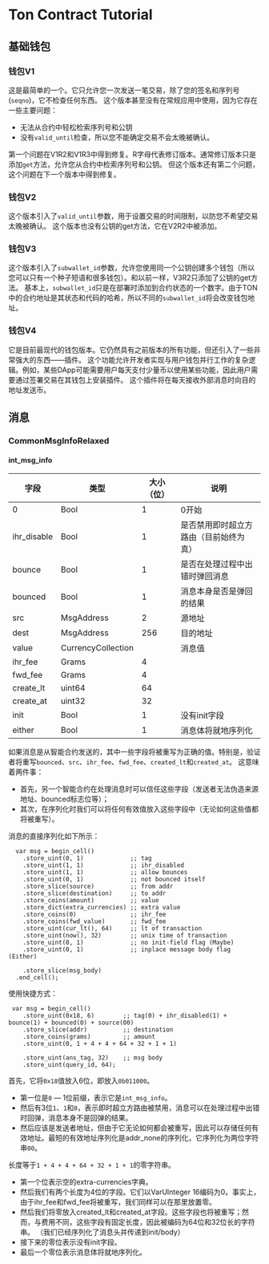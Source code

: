 # Ton Contract Tutorial
## 基础钱包
### 钱包V1
这是最简单的一个。它只允许您一次发送一笔交易，除了您的签名和序列号(`seqno`)，它不检查任何东西。
这个版本甚至没有在常规应用中使用，因为它存在一些主要问题：
* 无法从合约中轻松检索序列号和公钥
* 没有`valid_until`检查，所以您不能确定交易不会太晚被确认。

第一个问题在V1R2和V1R3中得到修复。R字母代表修订版本。通常修订版本只是添加`get`方法，允许您从合约中检索序列号和公钥。 但这个版本还有第二个问题，这个问题在下一个版本中得到修复。

### 钱包V2
这个版本引入了`valid_until`参数，用于设置交易的时间限制，以防您不希望交易太晚被确认。
这个版本也没有公钥的get方法，它在V2R2中被添加。
### 钱包V3
这个版本引入了`subwallet_id`参数，允许您使用同一个公钥创建多个钱包（所以您可以只有一个种子短语和很多钱包）。和以前一样，V3R2只添加了公钥的get方法。
基本上，`subwallet_id`只是在部署时添加到合约状态的一个数字。由于TON中的合约地址是其状态和代码的哈希，所以不同的`subwallet_id`将会改变钱包地址。
### 钱包V4
它是目前最现代的钱包版本。它仍然具有之前版本的所有功能，但还引入了一些非常强大的东西——插件。
这个功能允许开发者实现与用户钱包并行工作的复杂逻辑。例如，某些DApp可能需要用户每天支付少量币以使用某些功能，因此用户需要通过签署交易在其钱包上安装插件。
这个插件将在每天接收外部消息时向目的地址发送币。

## 消息
### CommonMsgInfoRelaxed
#### int_msg_info

| 字段          | 类型                 | 大小（位） | 说明                  |
|-------------|--------------------|-------|---------------------|
| 0           | Bool               | 1     | 0开始                 |
| ihr_disable | Bool               | 1     | 是否禁用即时超立方路由（目前始终为真） |
| bounce      | Bool               | 1     | 是否在处理过程中出错时弹回消息     |
| bounced     | Bool               | 1     | 消息本身是否是弹回的结果        |
| src         | MsgAddress         | 2     | 源地址                 |
| dest        | MsgAddress         | 256   | 目的地址                |
| value       | CurrencyCollection |       | 消息值                 |
| ihr_fee     | Grams              | 4     |                     |
| fwd_fee     | Grams              | 4     |                     |
| create_lt   | uint64             | 64    |                     |
| create_at   | uint32             | 32    |                     |
| init        | Bool               | 1     | 没有init字段            |
| either      | Bool               | 1     | 消息体将就地序列化           |

如果消息是从智能合约发送的，其中一些字段将被重写为正确的值。特别是，验证者将重写`bounced`、`src`、`ihr_fee`、`fwd_fee`、`created_lt`和`created_at`。
这意味着两件事：
* 首先，另一个智能合约在处理消息时可以信任这些字段（发送者无法伪造来源地址、bounced标志位等）；
* 其次，在序列化时我们可以将任何有效值放入这些字段中（无论如何这些值都将被重写）。

消息的直接序列化如下所示：
```
  var msg = begin_cell()
    .store_uint(0, 1)             ;; tag
    .store_uint(1, 1)             ;; ihr_disabled
    .store_uint(1, 1)             ;; allow bounces
    .store_uint(0, 1)             ;; not bounced itself
    .store_slice(source)          ;; from addr
    .store_slice(destination)     ;; to addr
    .store_coins(amount)          ;; value
    .store_dict(extra_currencies) ;; extra value
    .store_coins(0)               ;; ihr_fee
    .store_coins(fwd_value)       ;; fwd_fee 
    .store_uint(cur_lt(), 64)     ;; lt of transaction
    .store_uint(now(), 32)        ;; unix time of transaction
    .store_uint(0, 1)             ;; no init-field flag (Maybe)
    .store_uint(0, 1)             ;; inplace message body flag (Either)
    
    .store_slice(msg_body)
  .end_cell();
```

使用快捷方式：
```
 var msg = begin_cell()
    .store_uint(0x18, 6)        ;; tag(0) + ihr_disabled(1) + bounce(1) + bounced(0) + source(00)
    .store_slice(addr)          ;; destination
    .store_coins(grams)         ;; amount
    .store_uint(0, 1 + 4 + 4 + 64 + 32 + 1 + 1) 
    
    .store_uint(ans_tag, 32)    ;; msg body
    .store_uint(query_id, 64);
```
首先，它将`0x18`值放入6位，即放入`0b011000`。
* 第一位是`0` — 1位前缀，表示它是`int_msg_info`。
* 然后有3位`1`、`1`和`0`，表示即时超立方路由被禁用，消息可以在处理过程中出错时回弹，消息本身不是回弹的结果。
* 然后应该是发送者地址，但由于它无论如何都会被重写，因此可以存储任何有效地址。最短的有效地址序列化是addr_none的序列化，它序列化为两位字符串`00`。

长度等于`1 + 4 + 4 + 64 + 32 + 1 + 1`的零字符串。
* 第一个位表示空的extra-currencies字典。
* 然后我们有两个长度为4位的字段。它们以VarUInteger 16编码为0。事实上，由于ihr_fee和fwd_fee将被重写，我们同样可以在那里放置零。
* 然后我们将零放入created_lt和created_at字段。这些字段也将被重写；然而，与费用不同，这些字段有固定长度，因此被编码为64位和32位长的字符串。
（我们已经序列化了消息头并传递到init/body）
* 接下来的零位表示没有init字段。
* 最后一个零位表示消息体将就地序列化。










